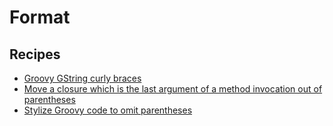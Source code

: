 # Format

## Recipes

* [Groovy GString curly braces](./gstringcurlybraces.md)
* [Move a closure which is the last argument of a method invocation out of parentheses](./omitparenthesesforlastargumentlambda.md)
* [Stylize Groovy code to omit parentheses](./omitparenthesesformat.md)


